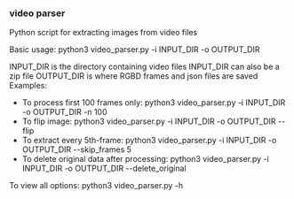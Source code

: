 ### video parser

Python script for extracting images from video files

Basic usage: 
  python3 video_parser.py -i INPUT_DIR -o OUTPUT_DIR
  
  INPUT_DIR is the directory containing video files
  INPUT_DIR can also be a zip file
  OUTPUT_DIR is where RGBD frames and json files are saved
Examples:
* To process first 100 frames only:
    python3 video_parser.py -i INPUT_DIR -o OUTPUT_DIR -n 100
* To flip image:
    python3 video_parser.py -i INPUT_DIR -o OUTPUT_DIR --flip
* To extract every 5th-frame:
    python3 video_parser.py -i INPUT_DIR -o OUTPUT_DIR --skip_frames 5
* To delete original data after processing:
    python3 video_parser.py -i INPUT_DIR -o OUTPUT_DIR --delete_original
    
To view all options:
  python3 video_parser.py -h 
